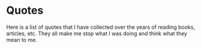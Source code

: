 # Quotes

Here is a list of quotes that I have collected over the years of reading books, articles, etc. They all make me stop what I was doing and think what they mean to me.
